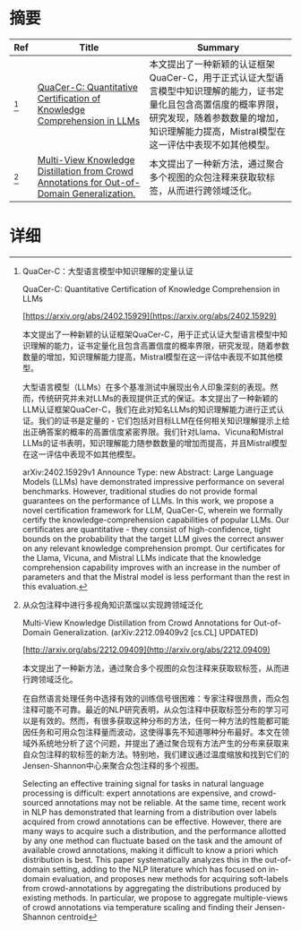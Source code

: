 # 摘要

| Ref | Title | Summary |
| --- | --- | --- |
| [^1] | [QuaCer-C: Quantitative Certification of Knowledge Comprehension in LLMs](https://arxiv.org/abs/2402.15929) | 本文提出了一种新颖的认证框架QuaCer-C，用于正式认证大型语言模型中知识理解的能力，证书定量化且包含高置信度的概率界限，研究发现，随着参数数量的增加，知识理解能力提高，Mistral模型在这一评估中表现不如其他模型。 |
| [^2] | [Multi-View Knowledge Distillation from Crowd Annotations for Out-of-Domain Generalization.](http://arxiv.org/abs/2212.09409) | 本文提出了一种新方法，通过聚合多个视图的众包注释来获取软标签，从而进行跨领域泛化。 |

# 详细

[^1]: QuaCer-C：大型语言模型中知识理解的定量认证

    QuaCer-C: Quantitative Certification of Knowledge Comprehension in LLMs

    [https://arxiv.org/abs/2402.15929](https://arxiv.org/abs/2402.15929)

    本文提出了一种新颖的认证框架QuaCer-C，用于正式认证大型语言模型中知识理解的能力，证书定量化且包含高置信度的概率界限，研究发现，随着参数数量的增加，知识理解能力提高，Mistral模型在这一评估中表现不如其他模型。

    

    大型语言模型（LLMs）在多个基准测试中展现出令人印象深刻的表现。然而，传统研究并未对LLMs的表现提供正式的保证。本文提出了一种新颖的LLM认证框架QuaCer-C，我们在此对知名LLMs的知识理解能力进行正式认证。我们的证书是定量的 - 它们包括对目标LLM在任何相关知识理解提示上给出正确答案的概率的高置信度紧密界限。我们针对Llama、Vicuna和Mistral LLMs的证书表明，知识理解能力随参数数量的增加而提高，并且Mistral模型在这一评估中表现不如其他模型。

    arXiv:2402.15929v1 Announce Type: new  Abstract: Large Language Models (LLMs) have demonstrated impressive performance on several benchmarks. However, traditional studies do not provide formal guarantees on the performance of LLMs. In this work, we propose a novel certification framework for LLM, QuaCer-C, wherein we formally certify the knowledge-comprehension capabilities of popular LLMs. Our certificates are quantitative - they consist of high-confidence, tight bounds on the probability that the target LLM gives the correct answer on any relevant knowledge comprehension prompt. Our certificates for the Llama, Vicuna, and Mistral LLMs indicate that the knowledge comprehension capability improves with an increase in the number of parameters and that the Mistral model is less performant than the rest in this evaluation.
    
[^2]: 从众包注释中进行多视角知识蒸馏以实现跨领域泛化

    Multi-View Knowledge Distillation from Crowd Annotations for Out-of-Domain Generalization. (arXiv:2212.09409v2 [cs.CL] UPDATED)

    [http://arxiv.org/abs/2212.09409](http://arxiv.org/abs/2212.09409)

    本文提出了一种新方法，通过聚合多个视图的众包注释来获取软标签，从而进行跨领域泛化。

    

    在自然语言处理任务中选择有效的训练信号很困难：专家注释很昂贵，而众包注释可能不可靠。最近的NLP研究表明，从众包注释中获取标签分布的学习可以是有效的。然而，有很多获取这种分布的方法，任何一种方法的性能都可能因任务和可用众包注释量而波动，这使得事先不知道哪种分布最好。本文在领域外系统地分析了这个问题，并提出了通过聚合现有方法产生的分布来获取来自众包注释的软标签的新方法。特别地，我们建议通过温度缩放和找到它们的Jensen-Shannon中心来聚合众包注释的多个视图。

    Selecting an effective training signal for tasks in natural language processing is difficult: expert annotations are expensive, and crowd-sourced annotations may not be reliable. At the same time, recent work in NLP has demonstrated that learning from a distribution over labels acquired from crowd annotations can be effective. However, there are many ways to acquire such a distribution, and the performance allotted by any one method can fluctuate based on the task and the amount of available crowd annotations, making it difficult to know a priori which distribution is best. This paper systematically analyzes this in the out-of-domain setting, adding to the NLP literature which has focused on in-domain evaluation, and proposes new methods for acquiring soft-labels from crowd-annotations by aggregating the distributions produced by existing methods. In particular, we propose to aggregate multiple-views of crowd annotations via temperature scaling and finding their Jensen-Shannon centroid
    

